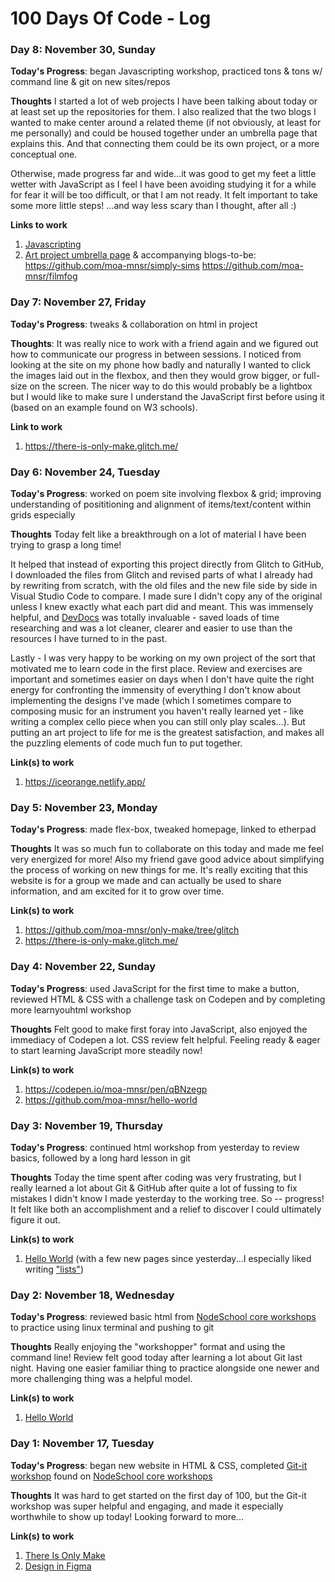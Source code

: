 
# 100 Days Of Code - Log

### Day 8: November 30, Sunday

**Today's Progress**: began Javascripting workshop, practiced tons & tons w/ command line & git on new sites/repos

**Thoughts** I started a lot of web projects I have been talking about today or at least set up the repositories for them. I also realized that the two blogs I wanted to make center around a related theme (if not obviously, at least for me personally) and could be housed together under an umbrella page that explains this. And that connecting them could be its own project, or a more conceptual one.

Otherwise, made progress far and wide...it was good to get my feet a little wetter with JavaScript as I feel I have been avoiding studying it for a while for fear it will be too difficult, or that I am not ready. It felt important to take some more little steps! ...and way less scary than I thought, after all :) 

**Links to work**
1. [Javascripting](https://github.com/moa-mnsr/javascripting)
2. [Art project umbrella page](https://github.com/moa-mnsr/learnyoufun)
    & accompanying blogs-to-be: 
    https://github.com/moa-mnsr/simply-sims
    https://github.com/moa-mnsr/filmfog

### Day 7: November 27, Friday

**Today's Progress**: tweaks & collaboration on html in project

**Thoughts**: It was really nice to work with a friend again and we figured out how to communicate our progress in between sessions. I noticed from looking at the site on my phone how badly and naturally I wanted to click the images laid out in the flexbox, and then they would grow bigger, or full-size on the screen. The nicer way to do this would probably be a lightbox but I would like to make sure I understand the JavaScript first before using it (based on an example found on W3 schools).

**Link to work**
1. https://there-is-only-make.glitch.me/    


### Day 6: November 24, Tuesday

**Today's Progress**: worked on poem site involving flexbox & grid; improving understanding of posititioning and alignment of items/text/content within grids especially

**Thoughts** Today felt like a breakthrough on a lot of material I have been trying to grasp a long time! 

It helped that instead of exporting this project directly from Glitch to GitHub, I downloaded the files from Glitch and revised parts of what I already had by rewriting from scratch, with the old files and the new file side by side in Visual Studio Code to compare. I made sure I didn't copy any of the original unless I knew exactly what each part did and meant. This was immensely helpful, and [DevDocs](https://devdocs.io/) was totally invaluable - saved loads of time researching and was a lot cleaner, clearer and easier to use than the resources I have turned to in the past. 

Lastly - I was very happy to be working on my own project of the sort that motivated me to learn code in the first place. Review and exercises are important and sometimes easier on days when I don't have quite the right energy for confronting the immensity of everything I don't know about implementing the designs I've made (which I sometimes compare to composing music for an instrument you haven't really learned yet - like writing a complex cello piece when you can still only play scales...). But putting an art project to life for me is the greatest satisfaction, and makes all the puzzling elements of code much fun to put together.

**Link(s) to work**
1. https://iceorange.netlify.app/


### Day 5: November 23, Monday

**Today's Progress**: made flex-box, tweaked homepage, linked to etherpad

**Thoughts** It was so much fun to collaborate on this today and made me feel very energized for more! Also my friend gave good advice about simplifying the process of working on new things for me. It's really exciting that this website is for a group we made and can actually be used to share information, and am excited for it to grow over time. 

**Link(s) to work**
1. https://github.com/moa-mnsr/only-make/tree/glitch
2. https://there-is-only-make.glitch.me/


### Day 4: November 22, Sunday

**Today's Progress**: used JavaScript for the first time to make a button, reviewed HTML & CSS with a challenge task on Codepen and by completing more learnyouhtml workshop

**Thoughts** Felt good to make first foray into JavaScript, also enjoyed the immediacy of Codepen a lot. CSS review felt helpful. Feeling ready & eager to start learning JavaScript more steadily now!

**Link(s) to work**
1. https://codepen.io/moa-mnsr/pen/qBNzegp
2. https://github.com/moa-mnsr/hello-world


### Day 3: November 19, Thursday

**Today's Progress**: continued html workshop from yesterday to review basics, followed by a long hard lesson in git

**Thoughts** Today the time spent after coding was very frustrating, but I really learned a lot about Git & GitHub after quite a lot of fussing to fix mistakes I didn't know I made yesterday to the working tree. So -- progress! It felt like both an accomplishment and a relief to discover I could ultimately figure it out.

**Link(s) to work**
1. [Hello World](https://github.com/moa-mnsr/hello-world) (with a few new pages since yesterday...I especially liked writing ["lists"](https://github.com/moa-mnsr/hello-world/blob/master/lists.html))


### Day 2: November 18, Wednesday

**Today's Progress**: reviewed basic html from [NodeSchool core workshops](https://nodeschool.io/index.html#workshopper-list) to practice using linux terminal and pushing to git

**Thoughts** Really enjoying the "workshopper" format and using the command line! Review felt good today after learning a lot about Git last night. Having one easier familiar thing to practice alongside one newer and more challenging thing was a helpful model.

**Link(s) to work**
1. [Hello World](https://github.com/moa-mnsr/hello-world)


### Day 1: November 17, Tuesday

**Today's Progress**: began new website in HTML & CSS, completed [Git-it workshop](https://github.com/jlord/git-it-electron) found on [NodeSchool core workshops](https://nodeschool.io/index.html#workshopper-list)

**Thoughts** It was hard to get started on the first day of 100, but the Git-it workshop was super helpful and engaging, and made it especially worthwhile to show up today! Looking forward to more...

**Link(s) to work**
1. [There Is Only Make](https://romantic-shirley-c6d53a.netlify.app/)
2. [Design in Figma](https://www.figma.com/file/Rl5i34TDV38d1gdtHqjYMA/Only-Make?node-id=9%3A2)




